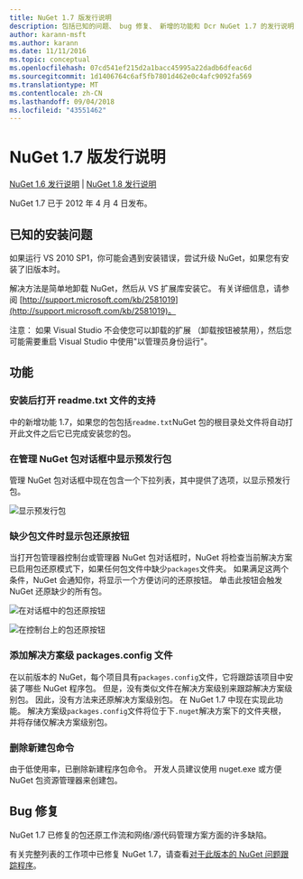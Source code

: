 ```yaml
---
title: NuGet 1.7 版发行说明
description: 包括已知的问题、 bug 修复、 新增的功能和 Dcr NuGet 1.7 的发行说明。
author: karann-msft
ms.author: karann
ms.date: 11/11/2016
ms.topic: conceptual
ms.openlocfilehash: 07cd541ef215d2a1bacc45995a22dadb6dfeac6d
ms.sourcegitcommit: 1d1406764c6af5fb7801d462e0c4afc9092fa569
ms.translationtype: MT
ms.contentlocale: zh-CN
ms.lasthandoff: 09/04/2018
ms.locfileid: "43551462"
---
```

# <a name="nuget-17-release-notes"></a>NuGet 1.7 版发行说明

[NuGet 1.6 发行说明](../release-notes/nuget-1.6.md) | [NuGet 1.8 发行说明](../release-notes/nuget-1.8.md)

NuGet 1.7 已于 2012 年 4 月 4 日发布。

## <a name="known-installation-issue"></a>已知的安装问题
如果运行 VS 2010 SP1，你可能会遇到安装错误，尝试升级 NuGet，如果您有安装了旧版本时。

解决方法是简单地卸载 NuGet，然后从 VS 扩展库安装它。  有关详细信息，请参阅 [http://support.microsoft.com/kb/2581019](http://support.microsoft.com/kb/2581019)。

注意： 如果 Visual Studio 不会使您可以卸载的扩展 （卸载按钮被禁用），然后您可能需要重启 Visual Studio 中使用"以管理员身份运行"。

## <a name="features"></a>功能

### <a name="support-opening-readmetxt-file-after-installation"></a>安装后打开 readme.txt 文件的支持
中的新增功能 1.7，如果您的包包括`readme.txt`NuGet 包的根目录处文件将自动打开此文件之后它已完成安装您的包。

### <a name="show-prerelease-packages-in-the-manage-nuget-packages-dialog"></a>在管理 NuGet 包对话框中显示预发行包
管理 NuGet 包对话框中现在包含一个下拉列表，其中提供了选项，以显示预发行包。

![显示预发行包](./media/prerelease-dropdown.png)

### <a name="show-package-restore-button-when-package-files-are-missing"></a>缺少包文件时显示包还原按钮
当打开包管理器控制台或管理器 NuGet 包对话框时，NuGet 将检查当前解决方案已启用包还原模式下，如果任何包文件中缺少`packages`文件夹。 如果满足这两个条件，NuGet 会通知你，将显示一个方便访问的还原按钮。 单击此按钮会触发 NuGet 还原缺少的所有包。

![在对话框中的包还原按钮](./media/packagerestore-dialog.png)

![在控制台上的包还原按钮](./media/packagerestore-console.png)

### <a name="add-solution-level-packagesconfig-file"></a>添加解决方案级 packages.config 文件
在以前版本的 NuGet，每个项目具有`packages.config`文件，它将跟踪该项目中安装了哪些 NuGet 程序包。 但是，没有类似文件在解决方案级别来跟踪解决方案级别包。 因此，没有方法来还原解决方案级别包。
在 NuGet 1.7 中现在实现此功能。 解决方案级`packages.config`文件将位于下`.nuget`解决方案下的文件夹根，并将存储仅解决方案级别包。

### <a name="remove-new-package-command"></a>删除新建包命令
由于低使用率，已删除新建程序包命令。 开发人员建议使用 nuget.exe 或方便 NuGet 包资源管理器来创建包。

## <a name="bug-fixes"></a>Bug 修复
NuGet 1.7 已修复的包还原工作流和网络/源代码管理方案方面的许多缺陷。

有关完整列表的工作项中已修复 NuGet 1.7，请查看[对于此版本的 NuGet 问题跟踪程序](http://nuget.codeplex.com/workitem/list/advanced?keyword=&status=Closed&type=All&priority=All&release=NuGet%201.7&assignedTo=All&component=All&sortField=Votes&sortDirection=Descending&page=0)。
